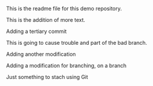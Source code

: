 This is the readme file for this demo repository.

This is the addition of more text.

Adding a tertiary commit

This is going to cause trouble and part of the bad branch.

Adding another modification

Adding a modification for branching, on a branch

Just something to stach using Git